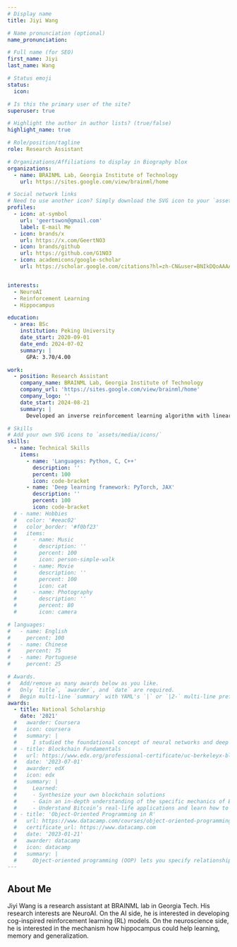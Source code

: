 ```yaml
---
# Display name
title: Jiyi Wang

# Name pronunciation (optional)
name_pronunciation: 

# Full name (for SEO)
first_name: Jiyi
last_name: Wang

# Status emoji
status:
  icon: 

# Is this the primary user of the site?
superuser: true

# Highlight the author in author lists? (true/false)
highlight_name: true

# Role/position/tagline
role: Research Assistant

# Organizations/Affiliations to display in Biography blox
organizations: 
  - name: BRAINML Lab, Georgia Institute of Technology
    url: https://sites.google.com/view/brainml/home

# Social network links
# Need to use another icon? Simply download the SVG icon to your `assets/media/icons/` folder.
profiles:
  - icon: at-symbol
    url: 'geertswon@gmail.com'
    label: E-mail Me
  - icon: brands/x
    url: https://x.com/GeertNO3
  - icon: brands/github
    url: https://github.com/G1NO3
  - icon: academicons/google-scholar
    url: https://scholar.google.com/citations?hl=zh-CN&user=BNIkDQoAAAAJ


interests:
  - NeuroAI
  - Reinforcement Learning
  - Hippocampus

education:
  - area: BSc
    institution: Peking University
    date_start: 2020-09-01
    date_end: 2024-07-02
    summary: |
      GPA: 3.70/4.00

work:
  - position: Research Assistant
    company_name: BRAINML Lab, Georgia Institute of Technology
    company_url: 'https://sites.google.com/view/brainml/home'
    company_logo: ''
    date_start: 2024-08-21
    summary: |
      Developed an inverse reinforcement learning algorithm with linear decomposition of the environment to find out the skill sets that act as the basis functions of animal behaviors. Used the trajectory data and recover the reward function efficiently and locate a series of skill sets. 

# Skills
# Add your own SVG icons to `assets/media/icons/`
skills:
  - name: Technical Skills
    items:
      - name: 'Languages: Python, C, C++'
        description: ''
        percent: 100
        icon: code-bracket
      - name: 'Deep learning framework: PyTorch, JAX'
        description: ''
        percent: 100
        icon: code-bracket
  # - name: Hobbies
  #   color: '#eeac02'
  #   color_border: '#f0bf23'
  #   items:
  #     - name: Music
  #       description: ''
  #       percent: 100
  #       icon: person-simple-walk
  #     - name: Movie
  #       description: ''
  #       percent: 100
  #       icon: cat
  #     - name: Photography
  #       description: ''
  #       percent: 80
  #       icon: camera

# languages:
#   - name: English
#     percent: 100
#   - name: Chinese
#     percent: 75
#   - name: Portuguese
#     percent: 25

# Awards.
#   Add/remove as many awards below as you like.
#   Only `title`, `awarder`, and `date` are required.
#   Begin multi-line `summary` with YAML's `|` or `|2-` multi-line prefix and indent 2 spaces below.
awards:
  - title: National Scholarship
    date: '2021'
  #   awarder: Coursera
  #   icon: coursera
  #   summary: |
  #     I studied the foundational concept of neural networks and deep learning. By the end, I was familiar with the significant technological trends driving the rise of deep learning; build, train, and apply fully connected deep neural networks; implement efficient (vectorized) neural networks; identify key parameters in a neural network’s architecture; and apply deep learning to your own applications.
  # - title: Blockchain Fundamentals
  #   url: https://www.edx.org/professional-certificate/uc-berkeleyx-blockchain-fundamentals
  #   date: '2023-07-01'
  #   awarder: edX
  #   icon: edx
  #   summary: |
  #     Learned:
  #     - Synthesize your own blockchain solutions
  #     - Gain an in-depth understanding of the specific mechanics of Bitcoin
  #     - Understand Bitcoin’s real-life applications and learn how to attack and destroy Bitcoin, Ethereum, smart contracts and Dapps, and alternatives to Bitcoin’s Proof-of-Work consensus algorithm
  # - title: 'Object-Oriented Programming in R'
  #   url: https://www.datacamp.com/courses/object-oriented-programming-with-s3-and-r6-in-r
  #   certificate_url: https://www.datacamp.com
  #   date: '2023-01-21'
  #   awarder: datacamp
  #   icon: datacamp
  #   summary: |
  #     Object-oriented programming (OOP) lets you specify relationships between functions and the objects that they can act on, helping you manage complexity in your code. This is an intermediate level course, providing an introduction to OOP, using the S3 and R6 systems. S3 is a great day-to-day R programming tool that simplifies some of the functions that you write. R6 is especially useful for industry-specific analyses, working with web APIs, and building GUIs.
---
```


## About Me

Jiyi Wang is a research assistant at BRAINML lab in Georgia Tech. His research interests are NeuroAI. On the AI side, he is interested in developing cog-inspired reinforcement learning (RL) models. On the neuroscience side, he is interested in the mechanism how hippocampus could help learning, memory and generalization. 